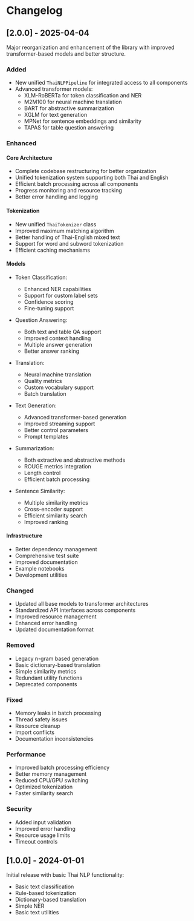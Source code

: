 # Changelog

## [2.0.0] - 2025-04-04

Major reorganization and enhancement of the library with improved transformer-based models and better structure.

### Added

- New unified `ThaiNLPPipeline` for integrated access to all components
- Advanced transformer models:
  - XLM-RoBERTa for token classification and NER
  - M2M100 for neural machine translation
  - BART for abstractive summarization
  - XGLM for text generation
  - MPNet for sentence embeddings and similarity
  - TAPAS for table question answering

### Enhanced

#### Core Architecture

- Complete codebase restructuring for better organization
- Unified tokenization system supporting both Thai and English
- Efficient batch processing across all components
- Progress monitoring and resource tracking
- Better error handling and logging

#### Tokenization

- New unified `ThaiTokenizer` class
- Improved maximum matching algorithm
- Better handling of Thai-English mixed text
- Support for word and subword tokenization
- Efficient caching mechanisms

#### Models

- Token Classification:
  - Enhanced NER capabilities
  - Support for custom label sets
  - Confidence scoring
  - Fine-tuning support

- Question Answering:
  - Both text and table QA support
  - Improved context handling
  - Multiple answer generation
  - Better answer ranking

- Translation:
  - Neural machine translation
  - Quality metrics
  - Custom vocabulary support
  - Batch translation

- Text Generation:
  - Advanced transformer-based generation
  - Improved streaming support
  - Better control parameters
  - Prompt templates

- Summarization:
  - Both extractive and abstractive methods
  - ROUGE metrics integration
  - Length control
  - Efficient batch processing

- Sentence Similarity:
  - Multiple similarity metrics
  - Cross-encoder support
  - Efficient similarity search
  - Improved ranking

#### Infrastructure

- Better dependency management
- Comprehensive test suite
- Improved documentation
- Example notebooks
- Development utilities

### Changed

- Updated all base models to transformer architectures
- Standardized API interfaces across components
- Improved resource management
- Enhanced error handling
- Updated documentation format

### Removed

- Legacy n-gram based generation
- Basic dictionary-based translation
- Simple similarity metrics
- Redundant utility functions
- Deprecated components

### Fixed

- Memory leaks in batch processing
- Thread safety issues
- Resource cleanup
- Import conflicts
- Documentation inconsistencies

### Performance

- Improved batch processing efficiency
- Better memory management
- Reduced CPU/GPU switching
- Optimized tokenization
- Faster similarity search

### Security

- Added input validation
- Improved error handling
- Resource usage limits
- Timeout controls

## [1.0.0] - 2024-01-01

Initial release with basic Thai NLP functionality:

- Basic text classification
- Rule-based tokenization
- Dictionary-based translation
- Simple NER
- Basic text utilities
